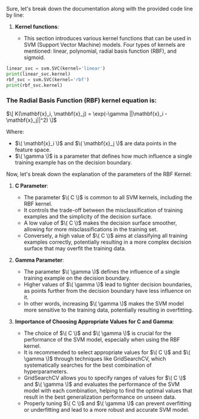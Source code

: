 Sure, let's break down the documentation along with the provided code line by line:

1. **Kernel functions**:

    - This section introduces various kernel functions that can be used in SVM (Support Vector Machine) models. Four types of kernels are mentioned: linear, polynomial, radial basis function (RBF), and sigmoid.

    
```python
linear_svc = svm.SVC(kernel='linear')
print(linear_svc.kernel)
rbf_svc = svm.SVC(kernel='rbf')
print(rbf_svc.kernel)
```


### The Radial Basis Function (RBF) kernel equation is:

$\[ K(\mathbf{x}_i, \mathbf{x}_j) = \exp(-\gamma ||\mathbf{x}_i - \mathbf{x}_j||^2) \]$

Where:
- $\( \mathbf{x}_i \)$ and $\( \mathbf{x}_j \)$ are data points in the feature space.
- $\( \gamma \)$ is a parameter that defines how much influence a single training example has on the decision boundary. 

Now, let's break down the explanation of the parameters of the RBF Kernel:

1. **C Parameter**:
   - The parameter $\( C \)$ is common to all SVM kernels, including the RBF kernel.
   - It controls the trade-off between the misclassification of training examples and the simplicity of the decision surface.
   - A low value of $\( C \)$ makes the decision surface smoother, allowing for more misclassifications in the training set.
   - Conversely, a high value of $\( C \)$ aims at classifying all training examples correctly, potentially resulting in a more complex decision surface that may overfit the training data.

2. **Gamma Parameter**:
   - The parameter $\( \gamma \)$ defines the influence of a single training example on the decision boundary.
   - Higher values of $\( \gamma \)$ lead to tighter decision boundaries, as points further from the decision boundary have less influence on it.
   - In other words, increasing $\( \gamma \)$ makes the SVM model more sensitive to the training data, potentially resulting in overfitting.
   
3. **Importance of Choosing Appropriate Values for C and Gamma**:
   - The choice of $\( C \)$ and $\( \gamma \)$ is crucial for the performance of the SVM model, especially when using the RBF kernel.
   - It is recommended to select appropriate values for $\( C \)$ and $\( \gamma \)$ through techniques like GridSearchCV, which systematically searches for the best combination of hyperparameters.
   - GridSearchCV allows you to specify ranges of values for $\( C \)$ and $\( \gamma \)$ and evaluates the performance of the SVM model with each combination, helping to find the optimal values that result in the best generalization performance on unseen data.
   - Properly tuning $\( C \)$ and $\( \gamma \)$ can prevent overfitting or underfitting and lead to a more robust and accurate SVM model.